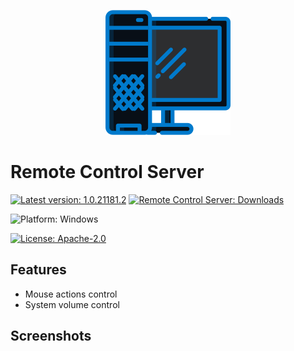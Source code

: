 <p align="center">
  <img src=".attachments/logo.png" />
</p>

# Remote Control Server
[![Latest version: 1.0.21181.2](https://img.shields.io/badge/Latest_version-1.0.21181.2-007ACC)](https://github.com/Tum4ik/remote-control-server/releases/download/1.0.21181.2/RemoteControlServer-1.0.21181.2.exe)
[![Remote Control Server: Downloads](https://img.shields.io/badge/Remote_Control_Server-Downloads-007ACC)](https://github.com/Tum4ik/remote-control-server/releases)

![Platform: Windows](https://img.shields.io/badge/Platform-Windows-%23373737)

[![License: Apache-2.0](https://img.shields.io/badge/License-Apache--2.0-%23373737)](LICENSE)

## Features
* Mouse actions control
* System volume control

## Screenshots
